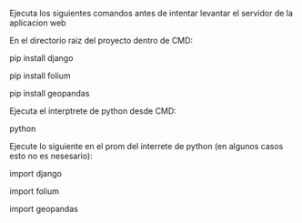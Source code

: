 Ejecuta los siguientes comandos antes de intentar levantar el servidor de la aplicacion web

En el directorio raiz del proyecto dentro de CMD:

pip install django

pip install folium

pip install geopandas

Ejecuta el interptrete de python desde CMD:

python

Ejecute lo siguiente en el prom del interrete de python (en algunos casos esto no es nesesario):

import django

import folium

import geopandas


